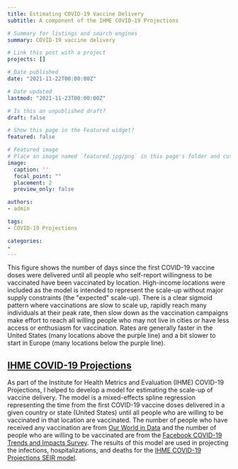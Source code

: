 ```yaml
---
title: Estimating COVID-19 Vaccine Delivery
subtitle: A component of the IHME COVID-19 Projections

# Summary for listings and search engines
summary: COVID-19 vaccine delivery

# Link this post with a project
projects: []

# Date published
date: "2021-11-22T00:00:00Z"

# Date updated
lastmod: "2021-11-23T00:00:00Z"

# Is this an unpublished draft?
draft: false

# Show this page in the Featured widget?
featured: false

# Featured image
# Place an image named `featured.jpg/png` in this page's folder and customize its options here.
image:
  caption: ''
  focal_point: ""
  placement: 2
  preview_only: false

authors:
- admin

tags:
- COVID-19 Projections

categories:
- 
---
```


This figure shows the number of days since the first COVID-19 vaccine doses were delivered until all people who
self-report willingness to be vaccinated have been vaccinated by location. High-income locations were included
as the model is intended to represent the scale-up without major supply constraints (the "expected" scale-up).
There is a clear sigmoid pattern where vaccinations are slow to scale up, rapidly reach many individuals at their peak rate, then slow down
as the vaccination campaigns make effort to reach all willing people who may not live in cities or have less
access or enthusiasm for vaccination. Rates are generally faster in the United States (many locations above the 
purple line) and a bit slower to start in Europe (many locations below the purple line). 

## [IHME COVID-19 Projections](https://covid19.healthdata.org/united-states-of-america?view=cumulative-deaths&tab=trend)

As part of the Institute for Health Metrics and Evaluation (IHME) COVID-19 Projections, I helped to develop a model for estimating
the scale-up of vaccine delivery. The model is a mixed-effects spline regression representing the time from the first COVID-19
vaccine doses delivered in a given country or state (United States) until all people who are willing to be vaccinated in that
location are vaccinated. The number of people who have received any vaccination are from [Our World in Data](https://ourworldindata.org/covid-vaccinations) and the number of people
who are willing to be vaccinated are from the [Facebook COVID-19 Trends and Impacts Survey](https://dataforgood.facebook.com/dfg/tools/covid-19-trends-and-impact-survey).
The results of this model are used in projecting the infections, hospitalizations, and deaths for the [IHME COVID-19 Projections SEIR model](http://www.healthdata.org/covid/faqs).

